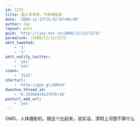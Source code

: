 ```yaml
---
id: 1273
title: 超人年年有，今年特别多
date: '2008-12-13T15:42:07+08:00'
author: Jay
layout: post
guid: 'http://ijay.net.cn/2008/12/13/1273/'
permalink: /2008/12/13/1273
aktt_tweeted:
    - '1'
    - '1'
aktt_notify_twitter:
    - 'yes'
    - 'yes'
views:
    - '3133'
shorturl:
    - 'http://goo.gl/mDRzU'
duoshuo_thread_id:
    - '6.3356042423797E+18'
posturl_add_url:
    - 'yes'
---
```


OMG，人体摄影机，跟这个比起来，说实话，清明上河图不算什么
<div class="youtube-video"><object width="425" height="344"><param name="movie" value="http://www.youtube.com/v/a8YXZTlwTAU&amp;hl=zh_CN&amp;fs=1"> </param><param name="allowFullScreen" value="true"> </param><param name="allowscriptaccess" value="always"> </param><embed src="http://www.youtube.com/v/a8YXZTlwTAU&amp;hl=zh_CN&amp;fs=1" type="application/x-shockwave-flash" allowscriptaccess="always" allowfullscreen="true" width="425" height="344"> </embed></object></div>